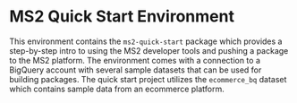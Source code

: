 # MS2 Quick Start Environment

This environment contains the `ms2-quick-start` package which provides a step-by-step intro to using the MS2 developer tools and pushing a package to the MS2 platform. The environment comes with a connection to a BigQuery account with several sample datasets that can be used for building packages. The quick start project utilizes the `ecommerce_bq` dataset which contains sample data from an ecommerce platform.
